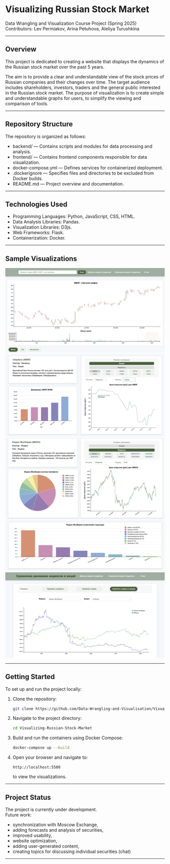 # Visualizing Russian Stock Market

Data Wrangling and Visualization Course Project (Spring 2025)  
Contributors: Lev Permiakov, Arina Petuhova, Aleliya Turushkina

---

## Overview

This project is dedicated to creating a website that displays the dynamics of the Russian stock market over the past 5 years.

The aim is to provide a clear and understandable view of the stock prices of Russian companies and their
changes over time. The target audience includes shareholders, investors, traders and the general
public interested in the Russian stock market. The purpose of visualization is to create simple and
understandable graphs for users, to simplify the viewing and comparison of tools.

---

## Repository Structure

The repository is organized as follows:

- backend/ — Contains scripts and modules for data processing and analysis.
- frontend/ — Contains frontend components responsible for data visualization.
- docker-compose.yml — Defines services for containerized deployment.
- .dockerignore — Specifies files and directories to be excluded from Docker builds.
- README.md — Project overview and documentation.

---

## Technologies Used

- Programming Languages: Python, JavaScript, CSS, HTML.
- Data Analysis Libraries: Pandas.
- Visualization Libraries: D3js.
- Web Frameworks: Flask.
- Containerization: Docker.

---

## Sample Visualizations

![main page](https://github.com/Data-Wrangling-and-Visualisation/Visualizing-Russian-Stock-Market/blob/test_project/frontend/images/img1.png)
![main page](https://github.com/Data-Wrangling-and-Visualisation/Visualizing-Russian-Stock-Market/blob/test_project/frontend/images/img2.png)
![main page](https://github.com/Data-Wrangling-and-Visualisation/Visualizing-Russian-Stock-Market/blob/test_project/frontend/images/img4.png)
![main page](https://github.com/Data-Wrangling-and-Visualisation/Visualizing-Russian-Stock-Market/blob/test_project/frontend/images/img5.png)
![compare index](https://github.com/Data-Wrangling-and-Visualisation/Visualizing-Russian-Stock-Market/blob/test_project/frontend/images/img6.png)

---

## Getting Started

To set up and run the project locally:

1. Clone the repository:

   ```bash
   git clone https://github.com/Data-Wrangling-and-Visualisation/Visualizing-Russian-Stock-Market.git
   ```

2. Navigate to the project directory:

   ```bash
   cd Visualizing-Russian-Stock-Market
   ```

3. Build and run the containers using Docker Compose:

   ```bash
   docker-compose up --build
   ```

4. Open your browser and navigate to:
   ```
   http://localhost:5500
   ```
   to view the visualizations.

---

## Project Status

The project is currently under development.  
Future work:

- synchronization with Moscow Exchange,
- adding forecasts and analysis of securities​,
- improved usability​,
- website optimization​,
- adding user-generated content​,
- creating topics for discussing individual securities (chat)

---
